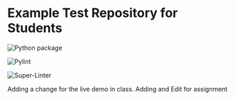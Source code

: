 # Example Test Repository for Students

![Python package](https://github.com/vcu-chfauerbach/test-repo1/workflows/Python%20package/badge.svg)

![Pylint](https://github.com/vcu-chfauerbach/test-repo1/workflows/Pylint/badge.svg)

![Super-Linter](https://github.com/vcu-chfauerbach/test-repo1/workflows/Super-Linter/badge.svg)

Adding a change for the live demo in class.
Adding and Edit for assignment
